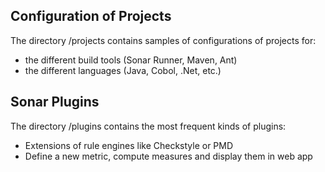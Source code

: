 ## Configuration of Projects

The directory /projects contains samples of configurations of projects for:
 * the different build tools (Sonar Runner, Maven, Ant)
 * the different languages (Java, Cobol, .Net, etc.)

## Sonar Plugins

The directory /plugins contains the most frequent kinds of plugins:
 * Extensions of rule engines like Checkstyle or PMD
 * Define a new metric, compute measures and display them in web app



